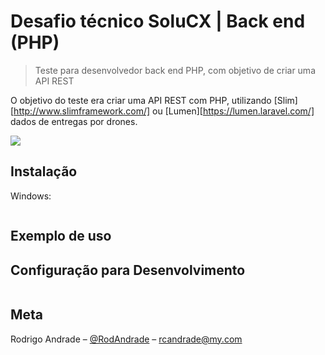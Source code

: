 # Desafio técnico SoluCX | Back end (PHP) 
> Teste para desenvolvedor back end PHP, com objetivo de criar uma API REST 

O objetivo do teste era criar uma API REST com PHP, utilizando [Slim][http://www.slimframework.com/] ou [Lumen][https://lumen.laravel.com/] dados de entregas por drones.

![](www/demonstracao.git)

## Instalação

Windows:

```sh

```

## Exemplo de uso


## Configuração para Desenvolvimento

```sh

```

## Meta

Rodrigo Andrade – [@RodAndrade](https://github.com/RodAndrade) – rcandrade@my.com
